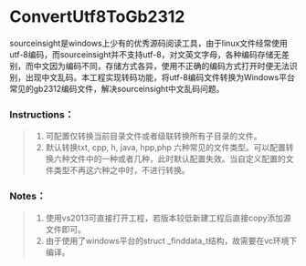 # ConvertUtf8ToGb2312

sourceinsight是windows上少有的优秀源码阅读工具，由于linux文件经常使用utf-8编码，而sourceinsight并不支持utf-8，对文英文字母，各种编码存储无差别，而中文因为编码不同，存储方式各异，使用不正确的编码方式打开时便无法识别，出现中文乱码。本工程实现转码功能，将utf-8编码文件转换为Windows平台常见的gb2312编码文件，解决sourceinsight中文乱码问题。

### Instructions：
> 1. 可配置仅转换当前目录文件或者级联转换所有子目录的文件。
> 2. 默认转换txt, cpp, h, java, hpp,php
六种常见的文件类型。可以配置转换六种文件中的一种或者几种，此时默认配置失效。当自定义配置的文件类型不再这六种之中时，不进行转换。

### Notes：
> 1. 使用vs2013可直接打开工程，若版本较低新建工程后直接copy添加源文件即可。
> 2. 由于使用了windows平台的struct _finddata_t结构，故需要在vc环境下编译。
